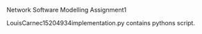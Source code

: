Network Software Modelling Assignment1

LouisCarnec15204934implementation.py contains pythons script.
